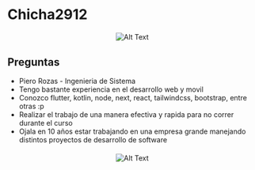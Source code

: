 # Chicha2912

<div align="center" style="margin-top: 20px; margin-bottom: 20px;">
  <img src="https://media1.giphy.com/media/v1.Y2lkPTc5MGI3NjExMWJwcGNhNmM0eTVoZDBmamdzMnEybmJ5N2NhOGttaWI4ZXBkdzEybSZlcD12MV9pbnRlcm5hbF9naWZfYnlfaWQmY3Q9Zw/3ndAvMC5LFPNMCzq7m/giphy.webp" alt="Alt Text">
</div>

## Preguntas

* Piero Rozas - Ingenieria de Sistema
* Tengo bastante experiencia en el desarrollo web y movil
* Conozco flutter, kotlin, node, next, react, tailwindcss, bootstrap, entre otras :p
* Realizar el trabajo de una manera efectiva y rapida para no correr durante el curso
* Ojala en 10 años estar trabajando en una empresa grande manejando distintos proyectos de desarrollo de software

<div align="center" style="margin-top: 20px; margin-bottom: 20px;">
  <img src="https://media4.giphy.com/media/v1.Y2lkPTc5MGI3NjExNTRzcmI5eXBpZTdhZWR6dHo3eGE4amluMWRncWR0emd3ODAyajlndyZlcD12MV9pbnRlcm5hbF9naWZfYnlfaWQmY3Q9Zw/tHIRLHtNwxpjIFqPdV/giphy.webp" alt="Alt Text">
</div>